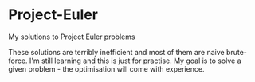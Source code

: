 # Project-Euler
My solutions to Project Euler problems


These solutions are terribly inefficient and most of them are naive brute-force. I'm still learning and this is just for practise. My goal is to solve a given problem - the optimisation will come with experience.
